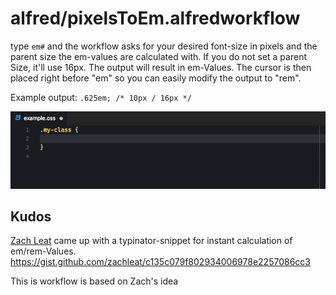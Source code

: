 # alfred/pixelsToEm.alfredworkflow
type `em#` and the workflow asks for your desired font-size in pixels and the parent size the em-values are calculated with. If you do not set a parent Size, it'll use 16px.
The output will result in em-Values. The cursor is then placed right before "em" so you can easily modify the output to "rem".

Example output: `.625em; /* 10px / 16px */`

![Screenshot](/.screenshots/pixelsToEm.alfredworkflow.gif)


## Kudos
[Zach Leat](https://github.com/zachleat/) came up with a typinator-snippet for instant calculation of em/rem-Values.
https://gist.github.com/zachleat/c135c079f802934006978e2257086cc3

This is workflow is based on Zach's idea
